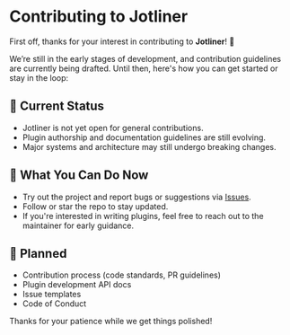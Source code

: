 # Contributing to Jotliner

First off, thanks for your interest in contributing to **Jotliner**! 🚀

We’re still in the early stages of development, and contribution guidelines are currently being drafted. Until then, here's how you can get started or stay in the loop:

## 🔧 Current Status
- Jotliner is not yet open for general contributions.
- Plugin authorship and documentation guidelines are still evolving.
- Major systems and architecture may still undergo breaking changes.

## 📝 What You Can Do Now
- Try out the project and report bugs or suggestions via [Issues](../../issues).
- Follow or star the repo to stay updated.
- If you're interested in writing plugins, feel free to reach out to the maintainer for early guidance.

## 📅 Planned
- Contribution process (code standards, PR guidelines)
- Plugin development API docs
- Issue templates
- Code of Conduct

Thanks for your patience while we get things polished!

